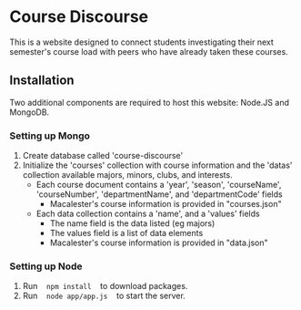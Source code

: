 # Course Discourse
This is a website designed to connect students investigating their next semester's course load with peers who have already taken these courses. 

## Installation
Two additional components are required to host this website: Node.JS and MongoDB. 

### Setting up Mongo

1. Create database called 'course-discourse'
2. Initialize the 'courses' collection with course information and the 'datas' collection available majors, minors, clubs, and interests. 
    + Each course document contains a 'year', 'season', 'courseName', 'courseNumber', 'departmentName', and 'departmentCode' fields
        + Macalester's course information is provided in "courses.json"
    + Each data collection contains a 'name', and a 'values' fields
        + The name field is the data listed (eg majors)
        + The values field is a list of data elements
        + Macalester's course information is provided in "data.json"

### Setting up Node

1. Run &nbsp;&nbsp; `npm install` &nbsp;&nbsp; to download packages. 
2. Run &nbsp;&nbsp; `node app/app.js` &nbsp;&nbsp; to start the server. 